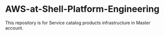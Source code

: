 # AWS-at-Shell-Platform-Engineering
This repository is for Service catalog products infrastructure in Master account.